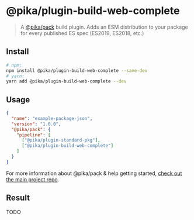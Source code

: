 # @pika/plugin-build-web-complete

> A [@pika/pack](https://github.com/pikapkg/pack) build plugin.
> Adds an ESM distribution to your package for every published ES spec (ES2019, ES2018, etc.)


## Install

```sh
# npm:
npm install @pika/plugin-build-web-complete --save-dev
# yarn:
yarn add @pika/plugin-build-web-complete --dev
```


## Usage

```json
{
  "name": "example-package-json",
  "version": "1.0.0",
  "@pika/pack": {
    "pipeline": [
      ["@pika/plugin-standard-pkg"],
      ["@pika/plugin-build-web-complete"]
    ]
  }
}
```

For more information about @pika/pack & help getting started, [check out the main project repo](https://github.com/pikapkg/pack).


## Result

TODO